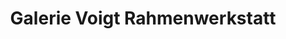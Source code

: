 ---
title: "Galerie Voigt Rahmenwerkstatt"
url: /nuernberg/galerie-voigt-rahmenwerkstatt/
shop: Rahmen
---